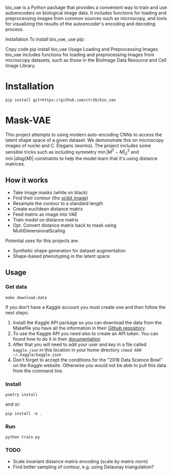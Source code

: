 bio_vae is a Python package that provides a convenient way to train and use autoencoders on biological image data. It includes functions for loading and preprocessing images from common sources such as microscopy, and tools for visualizing the results of the autoencoder's encoding and decoding process.

Installation
To install bio_vae, use pip:

Copy code
pip install bio_vae
Usage
Loading and Preprocessing Images
bio_vae includes functions for loading and preprocessing images from microscopy datasets, such as those in the BioImage Data Resource and Cell Image Library.

# Installation

    pip install git+https://github.com/ctr26/bio_vae
    
   

# Mask-VAE

This project attempts to using modern auto-encoding CNNs to access the latent shape space of a given dataset.
We demonstrate this on microscopy images of nuclei and C. Elegans (worms).
The project includes some sensible tricks such as including symmetry $\min|M^T - M|_2^2$ and $\min|diag(M)|$ constraints to help the model learn that it's using distance matrices.

## How it works

- Take image masks (white on black)
- Find their contour (thx [scikit image]((https://scikit-image.org/docs/dev/api/skimage.measure.html#skimage.measure.find_contours)))
- Resample the contour to a standard length
- Create euclidean distance matrix
- Feed matrix as image into VAE
- Train model on distance matrix
- Opt. Convert distance matrix back to mask using MultiDimensionalScaling

Potential uses for this projects are:

- Synthetic shape generation for dataset augmentation
- Shape-based phenotyping in the latent space

## Usage

### Get data

    make download.data

If you don't have a Kaggle account you must create one and then follow the next steps:
1. Install the Kaggle API package so you can download the data from the Makefile you have all the information in their [Github repository](https://github.com/Kaggle/kaggle-api).
2. To use the Kaggle API you need also to create an API token. You can found how to do it in their [documentation](https://github.com/Kaggle/kaggle-api#api-credentials)
3. After that you will need to add your user and key in a file called `kaggle.json` in this location in your home directory `chmod 600 ~/.kaggle/kaggle.json`
4. Don't forget to accept the conditions for the "2018 Data Science Bowl" on the Kaggle website. Otherwise you would not be able to pull this data from the command line. 

### Install

    poetry install

and or:

    pip install -e .

### Run

    python train.py

### TODO

- Scale invariant distance matrix encoding (scale by matrix norm)
- Find better sampling of contour, e.g. using Delaunay triangulation?
